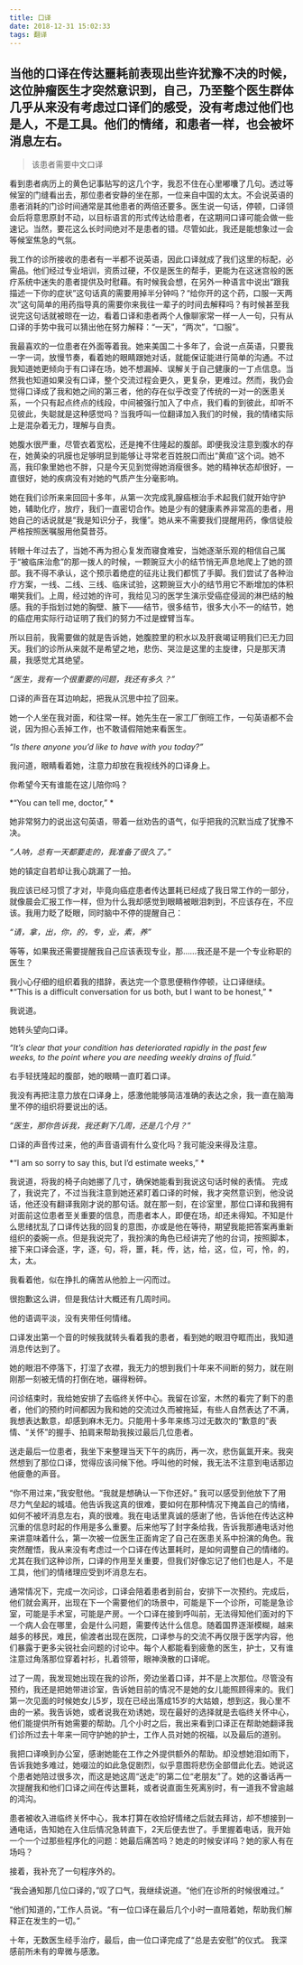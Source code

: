 ```yaml
---
title: 口译
date: 2018-12-31 15:02:33
tags: 翻译
---
```

**当他的口译在传达噩耗前表现出些许犹豫不决的时候，这位肿瘤医生才突然意识到，自己，乃至整个医生群体几乎从来没有考虑过口译们的感受，没有考虑过他们也是人，不是工具。他们的情绪，和患者一样，也会被坏消息左右。**
---


> 该患者需要中文口译

看到患者病历上的黄色记事贴写的这几个字，我忍不住在心里嘟囔了几句。透过等候室的门缝看出去，那位患者安静的坐在那，一位来自中国的太太。不会说英语的患者消耗的门诊时间通常是其他患者的两倍还要多。医生说一句话，停顿，口译领会后将意思原封不动，以目标语言的形式传达给患者，在这期间口译可能会做一些速记。当然，要花这么长时间绝对不是患者的错。尽管如此，我还是能想象过一会等候室焦急的气氛。

我工作的诊所接收的患者有一半都不说英语，因此口译就成了我们这里的标配，必需品。他们经过专业培训，资质过硬，不仅是医生的帮手，更能为在这迷宫般的医疗系统中迷失的患者提供及时慰藉。有时候我会想，在另外一种语言中说出“跟我描述一下你的症状”这句话真的需要用掉半分钟吗？“给你开的这个药，口服一天两次”这句简单的用药指导真的需要你来我往一辈子的时间去解释吗？有时候甚至我说完这句话就被晾在一边，看着口译和患者两个人像聊家常一样一人一句，只有从口译的手势中我可以猜出他在努力解释：“一天”，“两次”，“口服”。

我最喜欢的一位患者在外面等着我。她来美国二十多年了，会说一点英语，只要我一字一词，放慢节奏，看着她的眼睛跟她对话，就能保证能进行简单的沟通。不过我知道她更倾向于有口译在场，她不想漏掉、误解关于自己健康的一丁点信息。当然我也知道如果没有口译，整个交流过程会更久，更复杂，更难过。然而，我仍会觉得口译成了我和她之间的第三者，他的存在似乎改变了传统的一对一的医患关系，一个只有起点终点的线段，中间被强行加入了中点，我们看的到彼此，却听不见彼此，失聪就是这种感觉吗？当我呼叫一位翻译加入我们的时候，我的情绪实际上是混杂着无力，理解与自责。

她腹水很严重，尽管衣着宽松，还是掩不住隆起的腹部。即便我没注意到腹水的存在，她黄染的巩膜也足够明显到能够让寻常老百姓脱口而出“黄疸”这个词。她不高，我印象里她也不胖，只是今天见到觉得她消瘦很多。她的精神状态却很好，一直很好，她的疾病没有对她的气质产生分毫影响。

她在我们诊所来来回回十多年，从第一次完成乳腺癌根治手术起我们就开始守护她，辅助化疗，放疗，我们一直密切合作。她是少有的健康素养非常高的患者，用她自己的话说就是“我是知识分子，我懂”。她从来不需要我们提醒用药，像信徒般严格按照医嘱服用他莫昔芬。

转眼十年过去了，当她不再为担心复发而寝食难安，当她逐渐乐观的相信自己属于“被临床治愈”的那一拨人的时候，一颗豌豆大小的结节悄无声息地爬上了她的颈部。我不得不承认，这个预示着绝症的征兆让我们都慌了手脚。我们尝试了各种治疗方案，一线、二线、三线、临床试验，这颗豌豆大小的结节用它不断增加的体积嘲笑我们。上周，经过她的许可，我给见习的医学生演示受癌症侵润的淋巴结的触感。我的手指划过她的胸壁、腋下——结节，很多结节，很多大小不一的结节，她的癌症用实际行动证明了我们的努力不过是螳臂当车。

所以目前，我需要做的就是告诉她，她腹腔里的积水以及肝衰竭证明我们已无力回天。我们的诊所从来就不是希望之地，悲伤、哭泣是这里的主旋律，只是那天清晨，我感觉尤其绝望。

*“医生，我有一个很重要的问题，我还有多久？”*

口译的声音在耳边响起，把我从沉思中拉了回来。

她一个人坐在我对面，和往常一样。她先生在一家工厂倒班工作，一句英语都不会说，因为担心丢掉工作，也不敢请假陪她来看医生。

*“Is there anyone you’d like to have with you today?”*

我问道，眼睛看着她，注意力却放在我视线外的口译身上。

你希望今天有谁能在这儿陪你吗？

*“You can tell me, doctor,” *

她非常努力的说出这句英语，带着一丝劝告的语气，似乎把我的沉默当成了犹豫不决。

*“人呐，总有一天都要走的，我准备了很久了。”*

她的镇定自若却让我心跳漏了一拍。

我应该已经习惯了才对，毕竟向癌症患者传达噩耗已经成了我日常工作的一部分，就像晨会汇报工作一样，但为什么我却感觉到眼睛被眼泪刺到，不应该存在，不应该。我用力眨了眨眼，同时脑中不停的提醒自己：

*“请，拿，出，你，的，专，业，素，养”*

等等，如果我还需要提醒我自己应该表现专业，那……我还是不是一个专业称职的医生？

我小心仔细的组织着我的措辞，表达完一个意思便稍作停顿，让口译继续。
*“This is a difficult conversation for us both, but I want to be honest,” *

我说道。

她转头望向口译。

*“It’s clear that your condition has deteriorated rapidly in the past few weeks, to the point where you are needing weekly drains of fluid.”*

右手轻抚隆起的腹部，她的眼睛一直盯着口译。

我没有再把注意力放在口译身上，感激他能够简洁准确的表达之余，我一直在脑海里不停的组织将要说出的话。

*“医生，那你告诉我，我还剩下几周，还是几个月？”*

口译的声音传过来，他的声音语调有什么变化吗？我可能没来得及注意。

*“I am so sorry to say this, but I’d estimate weeks,” *

我说道，将我的椅子向她挪了几寸，确保她能看到我说这句话时候的表情。
完成了，我说完了，不过当我注意到她还紧盯着口译的时候，我才突然意识到，他没说话，他还没有翻译我刚才说的那句话。就在那一刻，在诊室里，那位口译和我拥有对面前这位患者至关重要的信息，而患者本人，即便在场，却还未得知。不知是什么思绪扰乱了口译传达我的回复的意图，亦或是他在等待，期望我能把答案再重新组织的委婉一点。但是我说完了，我扮演的角色已经讲完了他的台词，按照脚本，接下来口译会逐，字，逐，句，将，噩，耗，传，达，给，这，位，可，怜，的，太，太。

我看着他，似在挣扎的痛苦从他脸上一闪而过。

很抱歉这么讲，但是我估计大概还有几周时间。

他的语调平淡，没有夹带任何情绪。

口译发出第一个音的时候我就转头看着我的患者，看到她的眼泪夺眶而出，我知道消息传达到了。

她的眼泪不停落下，打湿了衣襟，我无力的想到我们十年来不间断的努力，就在刚刚那一刻被无情的打倒在地，碾得粉碎。

问诊结束时，我给她安排了去临终关怀中心。我留在诊室，木然的看完了剩下的患者，他们的预约时间都因为我和她的交流过久而被拖延，有些人自然表达了不满，我想表达歉意，却感到麻木无力。只能用十多年来练习过无数次的“歉意的”表情、“关怀”的握手、拍肩来帮助我挨过最后几位患者。

送走最后一位患者，我坐下来整理当天下午的病历，再一次，悲伤氤氲开来。我突然想到了那位口译，觉得应该问候下他。呼叫他的时候，我无法不注意到电话那边他疲惫的声音。

“你不用过来，”我安慰他。“我就是想确认一下你还好。” 我可以感受到他放下了用尽力气垒起的城墙。他告诉我这真的很难，要如何在那种情况下掩盖自己的情绪，如何不被坏消息左右，真的很难。我在电话里真诚的感谢了他，告诉他在传达这种沉重的信息时起的作用是多么重要。后来他写了封字条给我，告诉我那通电话对他来讲意味着什么，第一次被一位医生正面肯定了自己在医患关系中扮演的角色。我突然醒悟，我从来没有考虑过一个口译在传达噩耗时，是如何调整自己的情绪的。尤其在我们这种诊所，口译的作用至关重要，但我们好像忘记了他们也是人，不是工具，他们的情绪理应受到坏消息左右。

通常情况下，完成一次问诊，口译会陪着患者到前台，安排下一次预约。完成后，他们就会离开，出现在下一个需要他们的场景中，可能是下一个诊所，可能是急诊室，可能是手术室，可能是产房。一个口译在接到呼叫前，无法得知他们面对的下一个病人会在哪里，会是什么问题，需要传达什么信息。随着国界逐渐模糊，越来越多的移民，难民，偷渡者出现在医院，口译参与的交流不再仅限于医学内容，他们暴露于更多尖锐社会问题的讨论中。每个人都能看到疲惫的医生，护士，又有谁注意过角落那位穿着衬衫，扎着领带，眼神涣散的口译呢。

过了一周，我发现她出现在我的诊所，旁边坐着口译，并不是上次那位。尽管没有预约，我还是把她带进诊室，告诉她目前的情况不是她的女儿能照顾得来的。我们第一次见面的时候她女儿5岁，现在已经出落成15岁的大姑娘，想到这，我心里不由的一紧。我告诉她，或者说我在劝诱她，现在最好的选择就是去临终关怀中心，他们能提供所有她需要的帮助。几个小时之后，我出来看到口译正在帮助她翻译我们诊所过去十年来一同守护她的护士，工作人员对她的祝福，以及最后的道别。

我把口译唤到办公室，感谢她能在工作之外提供额外的帮助。却没想她泪如雨下，告诉我她多难过，她啜泣的如此急促剧烈，似乎意图将悲伤全部借此化去。她说这个患者她陪过很多次，而这是她这周“送走”的第二位“老朋友”了。她的这番话再一次提醒我和他们口译之间在传达噩耗，或者说直面生死离别时，有一道我不曾逾越的鸿沟。

患者被收入进临终关怀中心，我本打算在收拾好情绪之后就去拜访，却不想接到一通电话，告知她在入住后情况急转直下，2天后便去世了。手里握着电话，我开始一个一个过那些程序化的问题：她最后痛苦吗？她走的时候安详吗？她的家人有在场吗？

接着，我补充了一句程序外的。

“我会通知那几位口译的，”叹了口气，我继续说道。“他们在诊所的时候很难过。”

“他们知道的，”工作人员说。“有一位口译在最后几个小时一直陪着她，帮助我们解释正在发生的一切。”

十年，无数医生经手治疗，最后，由一位口译完成了“总是去安慰”的仪式。
我深感前所未有的卑微与感激。
